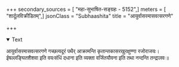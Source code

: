 +++
secondary_sources = [ "महा-सुभाषित-सङ्ग्रहः - 5152",]
meters = [ "शार्दूलविक्रीडितम्",]
jsonClass = "Subhaashita"
title = "आयुर्वासरमासवत्सरगणे"

+++

<details open><summary>Text</summary>

आयुर्वासरमासवत्सरगणे गच्छत्यदूरं पथैर् आक्रामन्ति कृतान्तकासरखुरक्षुण्णा रजोराजयः।  
ईषल्लङ्घितशैशवा इति वयःसंधिं दधाना इति व्यक्ता वर्जितयौवना इति तथा नन्दन्ति तन्द्रालवः॥
</details>
